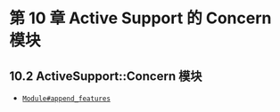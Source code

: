 # 第 10 章 Active Support 的 Concern 模块

## 10.2 ActiveSupport::Concern 模块

* [`Module#append_features`](https://docs.ruby-lang.org/en/3.0/Module.html#method-i-append_features)

